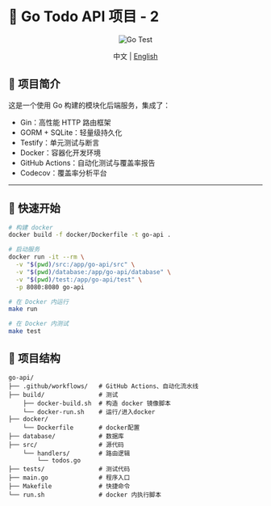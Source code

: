 # 🧠 Go Todo API 项目 - 2
<div align="center">

![Go Test](https://github.com/Alec1120/go-api-2/actions/workflows/test.yml/badge.svg)

</div>

<div align="center">

中文 | [English](./README_en.md)

</div>

## 🧩 项目简介

这是一个使用 Go 构建的模块化后端服务，集成了：

- Gin：高性能 HTTP 路由框架
- GORM + SQLite：轻量级持久化
- Testify：单元测试与断言
- Docker：容器化开发环境
- GitHub Actions：自动化测试与覆盖率报告
- Codecov：覆盖率分析平台

---

## 🚀 快速开始

```bash
# 构建 docker
docker build -f docker/Dockerfile -t go-api .

# 启动服务
docker run -it --rm \
  -v "$(pwd)/src:/app/go-api/src" \
  -v "$(pwd)/database:/app/go-api/database" \
  -v "$(pwd)/test:/app/go-api/test" \
  -p 8080:8080 go-api

# 在 Docker 内运行
make run

# 在 Docker 内测试
make test

```
## 📂 项目结构
```
go-api/
├── .github/workflows/   # GitHub Actions、自动化流水线
├── build/               # 测试
    ├── docker-build.sh  # 构造 docker 镜像脚本
    └── docker-run.sh    # 运行/进入docker
├── docker/
    └── Dockerfile       # docker配置
├── database/            # 数据库
├── src/                 # 源代码
    └── handlers/        # 路由逻辑
        └── todos.go
├── tests/               # 测试代码
├── main.go              # 程序入口
├── Makefile             # 快捷命令
└── run.sh               # docker 内执行脚本
```